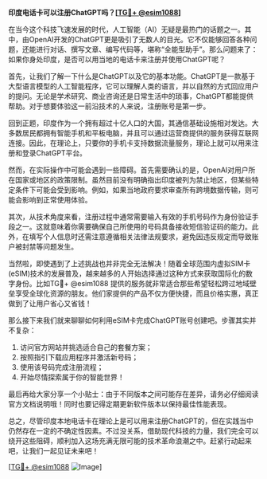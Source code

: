 **印度电话卡可以注册ChatGPT吗？[[TG💪+ @esim1088](https://t.me/s/esim1088)]**

在当今这个科技飞速发展的时代，人工智能（AI）无疑是最热门的话题之一。其中，由OpenAI开发的ChatGPT更是吸引了无数人的目光。它不仅能够回答各种问题，还能进行对话、撰写文章、编写代码等，堪称“全能型助手”。那么问题来了：如果你身处印度，是否可以用当地的电话卡来注册并使用ChatGPT呢？

首先，让我们了解一下什么是ChatGPT以及它的基本功能。ChatGPT是一款基于大型语言模型的人工智能程序，它可以理解人类的语言，并以自然的方式回应用户的提问。无论是学术研究、商业咨询还是日常生活中的琐事，ChatGPT都能提供帮助。对于想要体验这一前沿技术的人来说，注册账号是第一步。

回到正题，印度作为一个拥有超过十亿人口的大国，其通信基础设施相对发达。大多数居民都拥有智能手机和平板电脑，并且可以通过运营商提供的服务获得互联网连接。因此，在理论上，只要你的手机卡支持数据流量服务，理论上就可以用来注册和登录ChatGPT平台。

然而，在实际操作中可能会遇到一些障碍。首先需要确认的是，OpenAI对用户所在国家或地区的政策限制。虽然目前没有明确指出印度被列为禁止地区，但某些特定条件下可能会受到影响。例如，如果当地政府要求审查所有跨境数据传输，则可能会影响到正常使用体验。

其次，从技术角度来看，注册过程中通常需要输入有效的手机号码作为身份验证手段之一。这就意味着你需要确保自己所使用的号码具备接收短信验证码的能力。此外，在填写个人信息时还需注意遵循相关法律法规要求，避免因违反规定而导致账户被封禁等问题发生。

当然啦，即使遇到了上述挑战也并非完全无法解决！随着全球范围内虚拟SIM卡(eSIM)技术的发展普及，越来越多的人开始选择通过这种方式来获取国际化的数字身份。比如TG💪+ @esim1088 提供的服务就非常适合那些希望轻松跨过地域壁垒享受全球化资源的朋友。他们家提供的产品不仅方便快捷，而且价格实惠，真正做到了让用户省心又省钱！

那么接下来我们就来聊聊如何利用eSIM卡完成ChatGPT账号创建吧。步骤其实并不复杂：
1. 访问官方网站并挑选适合自己的套餐方案；
2. 按照指引下载应用程序并激活新号码；
3. 使用该号码完成注册流程；
4. 开始尽情探索属于你的智能世界！

最后再给大家分享一个小贴士：由于不同版本之间可能存在差异，请务必仔细阅读官方文档说明哦！同时也要记得定期更新软件版本以保持最佳性能表现。

总之，尽管印度本地电话卡在理论上是可以用来注册ChatGPT的，但在实践当中仍然存在一定的不确定性因素。不过没关系，借助现代科技的力量，我们完全可以绕开这些阻碍，顺利加入这场充满无限可能的技术革命浪潮之中。赶紧行动起来吧，让我们一起见证未来吧！

[[TG💪+ @esim1088](https://t.me/s/esim1088) ![Image](https://i.postimg.cc/4NQfJmqS/Snipaste-2025-05-13-00-14-12.png)]